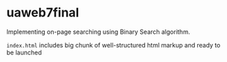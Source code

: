 # uaweb7final

Implementing on-page searching using Binary Search algorithm.


`index.html` includes big chunk of well-structured html markup and ready to be launched
